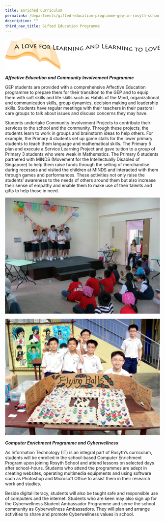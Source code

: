 ```yaml
---
title: Enriched Curriculum
permalink: /departments/gifted-education-programme-gep-in-rosyth-school/enriched-curriculum
description: ""
third_nav_title: Gifted Education Programme
---
```

![](/images/image001.png)

***Affective Education and Community Involvement Programme***

GEP students are provided with a comprehensive Affective Education programme to prepare them for their transition to the GEP and to equip them with soft skills and life skills such as Habits of the Mind, organizational and communication skills, group dynamics, decision making and leadership skills. Students have regular meetings with their teachers in their pastoral care groups to talk about issues and discuss concerns they may have.

Students undertake Community Involvement Projects to contribute their services to the school and the community. Through these projects, the students learn to work in groups and brainstorm ideas to help others. For example, the Primary 4 students set up game stalls for the lower primary students to teach them language and mathematical skills. The Primary 5 plan and execute a Service Learning Project and gave tuition to a group of Primary 3 students who were weak in Mathematics. The Primary 6 students partnered with MINDS (Movement for the Intellectually Disabled of Singapore) to help them raise funds through the selling of merchandise during recesses and visited the children at MINDS and interacted with them through games and performances. These activities not only raise the students’ awareness to the needs of others around them but also increase their sense of empathy and enable them to make use of their talents and gifts to help those in need.

![](/images/image005.jpg)

![](/images/image007-1.jpg)

***Computer Enrichment Programme and Cyberwellness***

As Information Technology (IT) is an integral part of Rosyth’s curriculum, students will be enrolled in the school-based Computer Enrichment Program upon joining Rosyth School and attend lessons on selected days after school-hours. Students who attend the programmes are adept in creating websites, operating multimedia equipments and using software such as Photoshop and Microsoft Office to assist them in their research work and studies.

Beside digital literacy, students will also be taught safe and responsible use of computers and the internet. Students who are keen may also sign up for the Cyberwellness Student Ambassador Programme and serve the school community as Cyberwellness Ambassadors. They will plan and arrange activities to share and promote Cyberwellness values in school.

